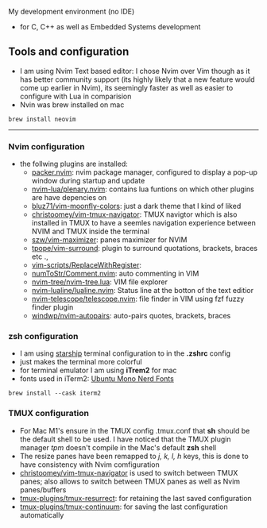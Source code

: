 My development environment (no IDE)
- for C, C++ as well as Embedded Systems development

## Tools and configuration
- I am using Nvim Text based editor: I chose Nvim over Vim though as it has better community support (its highly likely that a new feature would come up earlier in Nvim), its seemingly faster as well as easier to configure with Lua in comparision
- Nvin was brew installed on mac

```
brew install neovim
```
---

### Nvim configuration

- the follwing plugins are installed:
    - [packer.nvim](https://github.com/wbthomason/packer.nvim): nvim package manager, configured to display a pop-up window during startup and update
    - [nvim-lua/plenary.nvim](https://github.com/nvim-lua/plenary.nvim): contains lua funtions on which other plugins are have depencies on
    - [bluz71/vim-moonfly-colors](https://github.com/bluz71/vim-moonfly-colors): just a dark theme that I kind of liked
    - [christoomey/vim-tmux-navigator](https://github.com/christoomey/vim-tmux-navigator): TMUX navigtor which is also installed in TMUX to have a seemles navigation experience between NVIM and TMUX inside the terminal 
    - [szw/vim-maximizer](https://github.com/szw/vim-maximizer): panes maximizer for NVIM 
    - [tpope/vim-surround](https://github.com/tpope/vim-surround): plugin to surround quotations, brackets, braces etc .,
    - [vim-scripts/ReplaceWithRegister](https://github.com/tpope/vim-scripts/ReplaceWithRegister): 
    - [numToStr/Comment.nvim](https://github.com/numToStr/Comment.nvim): auto commenting in VIM
    - [nvim-tree/nvim-tree.lua](https://github.com/nvim-tree/nvim-tree.lua): VIM file explorer 
    - [nvim-lualine/lualine.nvim](https://github.com/nvim-lualine/lualine.nvim): Status line at the botton of the text editior 
    - [nvim-telescope/telescope.nvim](https://github.com/nvim-telescope/telescope.nvim): file finder in VIM using fzf fuzzy finder plugin
    - [windwp/nvim-autopairs](https://github.com/windwp/nvim-autopairs): auto-pairs quotes, brackets, braces

### zsh configuration
- I am using [starship](https://starships.rs/guide/) terminal configuration to in the __.zshrc__ config
- just makes the terminal more colorful
- for terminal emulator I am using __iTrem2__ for mac
- fonts used in iTerm2: [Ubuntu Mono Nerd Fonts](https://github.com/https://gist.github.com/davidteren/898f2dcccd42d9f8680ec69a3a5d350e)
```
brew install --cask iterm2
```

### TMUX configuration
- For Mac M1's ensure in the TMUX config .tmux.conf that __sh__ should be the default shell to be used. I have noticed that the TMUX plugin manager _tpm_ doesn't compile in the Mac's default __zsh__ shell
- The resize panes have been remapped to _j, k, l, h_ keys, this is done to have consistency with Nvim comfiguration
- [christoomey/vim-tmux-navigator](https:github.com/christoomey/vim-tmux-navigator ) is used to switch between TMUX panes; also allows to switch between TMUX panes as well as Nvim panes/buffers
- [tmux-plugins/tmux-resurrect](https:github.com/tmux-plugins/tmux-resurrect): for retaining the last saved configuration
- [tmux-plugins/tmux-continuum](https:github.com/tmux-plugins/tmux-continuum): for saving the last configuration automatically

